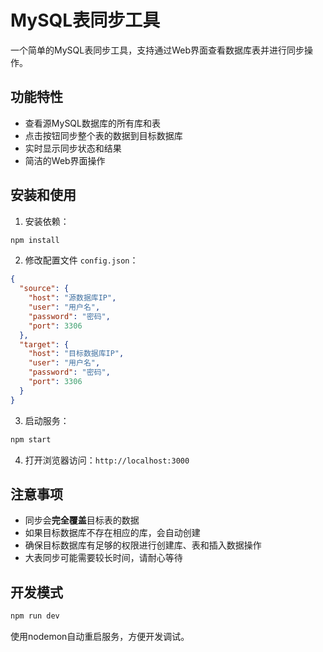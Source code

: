 # MySQL表同步工具

一个简单的MySQL表同步工具，支持通过Web界面查看数据库表并进行同步操作。

## 功能特性

- 查看源MySQL数据库的所有库和表
- 点击按钮同步整个表的数据到目标数据库
- 实时显示同步状态和结果
- 简洁的Web界面操作

## 安装和使用

1. 安装依赖：
```bash
npm install
```

2. 修改配置文件 `config.json`：
```json
{
  "source": {
    "host": "源数据库IP",
    "user": "用户名", 
    "password": "密码",
    "port": 3306
  },
  "target": {
    "host": "目标数据库IP",
    "user": "用户名",
    "password": "密码", 
    "port": 3306
  }
}
```

3. 启动服务：
```bash
npm start
```

4. 打开浏览器访问：`http://localhost:3000`

## 注意事项

- 同步会**完全覆盖**目标表的数据
- 如果目标数据库不存在相应的库，会自动创建
- 确保目标数据库有足够的权限进行创建库、表和插入数据操作
- 大表同步可能需要较长时间，请耐心等待

## 开发模式

```bash
npm run dev
```

使用nodemon自动重启服务，方便开发调试。